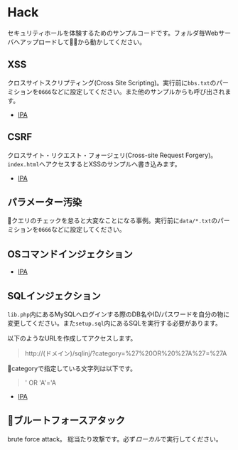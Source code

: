 # Hack
セキュリティホールを体験するためのサンプルコードです。フォルダ毎Webサーバへアップロードしてから動かしてください。

## XSS
クロスサイトスクリプティング(Cross Site Scripting)。実行前に`bbs.txt`のパーミションを`0666`などに設定してください。また他のサンプルからも呼び出されます。

* [IPA](https://www.ipa.go.jp/security/vuln/vuln_contents/xss.html)

## CSRF
クロスサイト・リクエスト・フォージェリ(Cross-site Request Forgery)。`index.html`へアクセスするとXSSのサンプルへ書き込みます。

* [IPA](https://www.ipa.go.jp/security/vuln/vuln_contents/csrf.html)

## パラメーター汚染
クエリのチェックを怠ると大変なことになる事例。実行前に`data/*.txt`のパーミションを`0666`などに設定してください。

## OSコマンドインジェクション
* [IPA](https://www.ipa.go.jp/security/vuln/vuln_contents/oscmd.html)

## SQLインジェクション
`lib.php`内にあるMySQLへログインする際のDB名やID/パスワードを自分の物に変更してください。また`setup.sql`内にあるSQLを実行する必要があります。

以下のようなURLを作成してアクセスします。
> http://(ドメイン)/sqlinj/?category=%27%20OR%20%27A%27=%27A

categoryで指定している文字列は以下です。
> ' OR 'A'='A

* [IPA](https://www.ipa.go.jp/security/vuln/vuln_contents/sql.html)


## ブルートフォースアタック
brute force attack。
総当たり攻撃です。必ず*ローカル*で実行してください。

